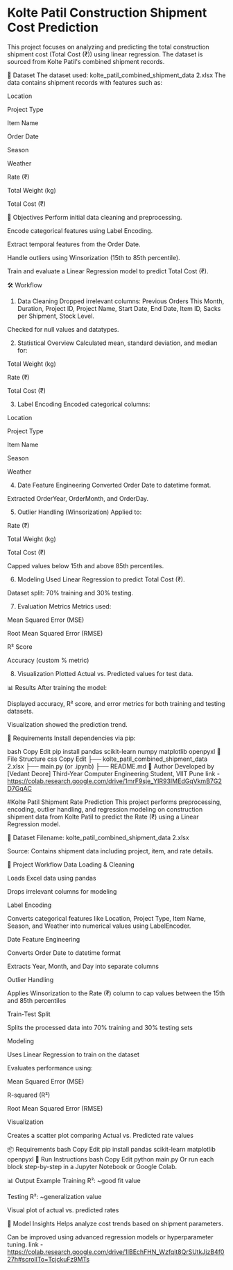 # Kolte Patil Construction Shipment Cost Prediction
This project focuses on analyzing and predicting the total construction shipment cost (Total Cost (₹)) using linear regression. The dataset is sourced from Kolte Patil's combined shipment records.

📁 Dataset
The dataset used: kolte_patil_combined_shipment_data 2.xlsx
The data contains shipment records with features such as:

Location

Project Type

Item Name

Order Date

Season

Weather

Rate (₹)

Total Weight (kg)

Total Cost (₹)

📌 Objectives
Perform initial data cleaning and preprocessing.

Encode categorical features using Label Encoding.

Extract temporal features from the Order Date.

Handle outliers using Winsorization (15th to 85th percentile).

Train and evaluate a Linear Regression model to predict Total Cost (₹).

🛠️ Workflow
1. Data Cleaning
Dropped irrelevant columns: Previous Orders This Month, Duration, Project ID, Project Name, Start Date, End Date, Item ID, Sacks per Shipment, Stock Level.

Checked for null values and datatypes.

2. Statistical Overview
Calculated mean, standard deviation, and median for:

Total Weight (kg)

Rate (₹)

Total Cost (₹)

3. Label Encoding
Encoded categorical columns:

Location

Project Type

Item Name

Season

Weather

4. Date Feature Engineering
Converted Order Date to datetime format.

Extracted OrderYear, OrderMonth, and OrderDay.

5. Outlier Handling (Winsorization)
Applied to:

Rate (₹)

Total Weight (kg)

Total Cost (₹)

Capped values below 15th and above 85th percentiles.

6. Modeling
Used Linear Regression to predict Total Cost (₹).

Dataset split: 70% training and 30% testing.

7. Evaluation Metrics
Metrics used:

Mean Squared Error (MSE)

Root Mean Squared Error (RMSE)

R² Score

Accuracy (custom % metric)

8. Visualization
Plotted Actual vs. Predicted values for test data.

📊 Results
After training the model:

Displayed accuracy, R² score, and error metrics for both training and testing datasets.

Visualization showed the prediction trend.

🔧 Requirements
Install dependencies via pip:

bash
Copy
Edit
pip install pandas scikit-learn numpy matplotlib openpyxl
📌 File Structure
css
Copy
Edit
├── kolte_patil_combined_shipment_data 2.xlsx
├── main.py (or .ipynb)
├── README.md
📍 Author
Developed by [Vedant Deore]
Third-Year Computer Engineering Student, VIIT Pune
link - https://colab.research.google.com/drive/1mrF9sje_YIR93IMEdGqVkmB7G2D7GqAC


#Kolte Patil Shipment Rate Prediction
This project performs preprocessing, encoding, outlier handling, and regression modeling on construction shipment data from Kolte Patil to predict the Rate (₹) using a Linear Regression model.

📁 Dataset
Filename: kolte_patil_combined_shipment_data 2.xlsx

Source: Contains shipment data including project, item, and rate details.

🔧 Project Workflow
Data Loading & Cleaning

Loads Excel data using pandas

Drops irrelevant columns for modeling

Label Encoding

Converts categorical features like Location, Project Type, Item Name, Season, and Weather into numerical values using LabelEncoder.

Date Feature Engineering

Converts Order Date to datetime format

Extracts Year, Month, and Day into separate columns

Outlier Handling

Applies Winsorization to the Rate (₹) column to cap values between the 15th and 85th percentiles

Train-Test Split

Splits the processed data into 70% training and 30% testing sets

Modeling

Uses Linear Regression to train on the dataset

Evaluates performance using:

Mean Squared Error (MSE)

R-squared (R²)

Root Mean Squared Error (RMSE)

Visualization

Creates a scatter plot comparing Actual vs. Predicted rate values

📦 Requirements
bash
Copy
Edit
pip install pandas scikit-learn matplotlib openpyxl
🚀 Run Instructions
bash
Copy
Edit
python main.py
Or run each block step-by-step in a Jupyter Notebook or Google Colab.

📊 Output Example
Training R²: ~good fit value

Testing R²: ~generalization value

Visual plot of actual vs. predicted rates

🧠 Model Insights
Helps analyze cost trends based on shipment parameters.

Can be improved using advanced regression models or hyperparameter tuning.
link - https://colab.research.google.com/drive/1IBEchFHN_Wzfqit8QrSUtkJjzB4f027h#scrollTo=TcjckuFz9MTs
